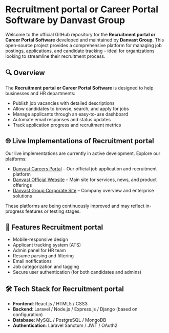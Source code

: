 # Recruitment portal or Career Portal Software by Danvast Group

Welcome to the official GitHub repository for the **Recruitment portal or Career Portal Software** developed and maintained by **Danvast Group**. This open-source project provides a comprehensive platform for managing job postings, applications, and candidate tracking – ideal for organizations looking to streamline their recruitment process.

## 🔍 Overview

The **Recruitment portal or Career Portal Software** is designed to help businesses and HR departments:

- Publish job vacancies with detailed descriptions  
- Allow candidates to browse, search, and apply for jobs  
- Manage applicants through an easy-to-use dashboard  
- Automate email responses and status updates  
- Track application progress and recruitment metrics  

## 🌐 Live Implementations of Recruitment portal

Our live implementations are currently in active development. Explore our platforms:

- [Danvast Careers Portal](https://careersportal.danvast.com) – Our official job application and recruitment platform  
- [Danvast Official Website](https://danvast.com) – Main site for services, news, and product offerings  
- [Danvast Group Corporate Site](https://danvastgroup.com) – Company overview and enterprise solutions  

These platforms are being continuously improved and may reflect in-progress features or testing stages.

## 🚀 Features Recruitment portal

- Mobile-responsive design  
- Applicant tracking system (ATS)  
- Admin panel for HR team  
- Resume parsing and filtering  
- Email notifications  
- Job categorization and tagging  
- Secure user authentication (for both candidates and admins)

## 🛠️ Tech Stack for Recruitment portal

- **Frontend**: React.js / HTML5 / CSS3  
- **Backend**: Laravel / Node.js / Express.js / Django (based on configuration)  
- **Database**: MySQL / PostgreSQL / MongoDB  
- **Authentication**: Laravel Sanctum / JWT / OAuth2  

